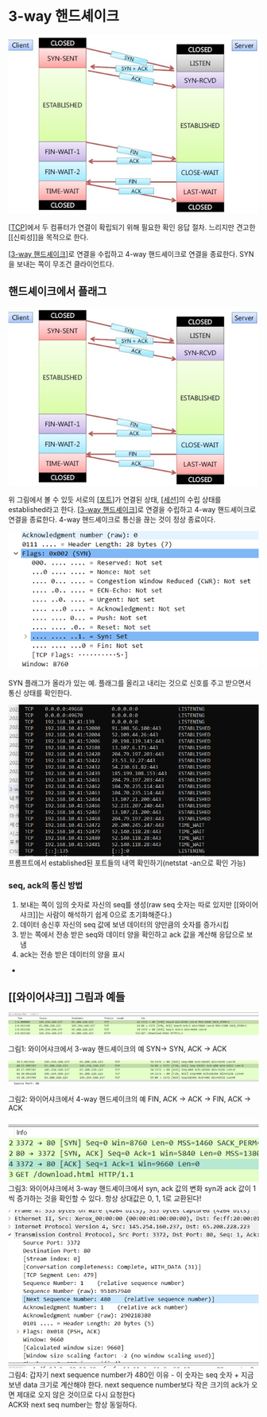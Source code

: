 # 3-way 핸드셰이크

![핸드셰이크의 도식](../attachments/2022-09-19-16-02-24.png)

[[TCP]]에서 두 컴퓨터가 연결이 확립되기 위해 필요한 확인 응답 절차.
느리지만 견고한 [[신뢰성]]을 목적으로 한다.

[[3-way 핸드셰이크]]로 연결을 수립하고 4-way 핸드셰이크로 연결을 종료한다. 
SYN을 보내는 쪽이 무조건 클라이언트다.

## 핸드셰이크에서 플래그

![핸드셰이크에서 플래그의 사용](../attachments/2022-09-19-16-02-24.png)

위 그림에서 볼 수 있듯 서로의 [[포트]]가 연결된 상태, [[세션]]의 수립 상태를 established라고 한다. 
[[3-way 핸드셰이크]]로 연결을 수립하고 4-way 핸드셰이크로 연결을 종료한다. 4-way 핸드셰이크로 통신을 끊는 것이 정상 종료이다. 

![SYN 플래그가 올라가 있는 예](../attachments/2022-09-19-16-15-05.png)

SYN 플래그가 올라가 있는 예.
플래그를 올리고 내리는 것으로 신호를 주고 받으면서 통신 상태를 확인한다. 

![established된 포트들의 내역](../attachments/2022-09-19-16-19-40.png)
프롬프트에서 established된 포트들의 내역 확인하기(netstat -an으로 확인 가능)

### seq, ack의 통신 방법
1. 보내는 쪽이 임의 숫자로 자신의 seq를 생성(raw seq 숫자는 따로 있지만 [[와이어샤크]]는 사람이 해석하기 쉽게 0으로 초기화해준다.)
2. 데이터 송신후 자신의 seq 값에 보낸 데이터의 양만큼의 숫자를 증가시킴
3. 받는 쪽에서 전송 받은 seq와 데이터 양을 확인하고 ack 값을 계산해 응답으로 보냄
4. ack는 전송 받은 데이터의 양을 표시

- 

## [[와이어샤크]] 그림과 예들

![와이어샤크에서 3-way 핸드셰이크의 예](../attachments/2022-09-19-16-14-12.png)

그림1: 와이어샤크에서 3-way 핸드셰이크의 예
SYN-> SYN, ACK -> ACK

![와이어샤크에서 4-way 핸드셰이크의 예](../attachments/2022-09-19-16-17-32.png)

그림2: 와이어샤크에서 4-way 핸드셰이크의 예
FIN, ACK -> ACK -> FIN, ACK -> ACK

![와이어샤크에서 3-way 핸드셰이크에서 syn, ack 값의 변화](../attachments/2022-09-20-09-51-05.png)
그림3: 와이어샤크에서 3-way 핸드셰이크에서 syn, ack 값의 변화
syn과 ack 값이 1씩 증가하는 것을 확인할 수 있다. 
항상 상대값은 0, 1, 1로 교환된다!

![](../attachments/2022-09-20-10-01-21.png)
그림4: 갑자기 next sequence number가 480인 이유 - 이 숫자는 seq 숫자 + 지금 보낸 data 크기로 계산해야 한다. 
next sequence number보다 작은 크기의 ack가 오면 제대로 오지 않은 것이므로 다시 요청한다  
ACK와 next seq number는 항상 동일하다. 


[//begin]: # "Autogenerated link references for markdown compatibility"
[TCP]: TCP.md "TCP"
[3-way 핸드셰이크]: <3-way 핸드셰이크.md> "3-way 핸드셰이크"
[포트]: 포트.md "포트"
[세션]: 세션.md "세션"
[//end]: # "Autogenerated link references"